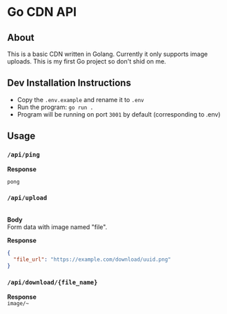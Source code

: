 # Go CDN API

## About

This is a basic CDN written in Golang. Currently it only supports image uploads. This is my first Go project so don't shid on me.

## Dev Installation Instructions

- Copy the `.env.example` and rename it to `.env`
- Run the program: `go run .`
- Program will be running on port `3001` by default (corresponding to .env)

## Usage

### `/api/ping`

**Response**

```
pong
```

### `/api/upload`

\
**Body** \
Form data with image named "file".

**Response**

```json
{
  "file_url": "https://example.com/download/uuid.png"
}
```

### `/api/download/{file_name}`

**Response**
\
`image/~`
